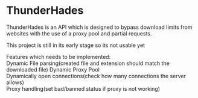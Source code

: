 # ThunderHades

ThunderHades is an API which is designed to bypass download limits from websites
with the use of a proxy pool and partial requests.

This project is still in its early stage so its not usable yet 

Features which needs to be implemented:  
  Dynamic File parsing(created file and extension should match the downloaded file)
  Dynamic Proxy Pool  
  Dynamically open connections(check how many connections the server allows)  
  Proxy handling(set bad/banned status if proxy is not working)
  

